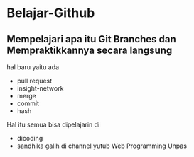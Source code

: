 # Belajar-Github

Mempelajari apa itu Git Branches dan Mempraktikkannya secara langsung
---

hal baru yaitu ada 
 - pull request
 - insight-network
 - merge
 - commit
 - hash
 
Hal itu semua bisa dipelajarin di 
- dicoding
- sandhika galih di channel yutub Web Programming Unpas
